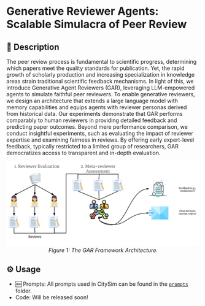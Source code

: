 # Generative Reviewer Agents: Scalable Simulacra of Peer Review

## 📖 Description
The peer review process is fundamental to scientific progress, determining which papers meet the quality standards for publication. Yet, the rapid growth of scholarly production and increasing specialization in knowledge areas strain traditional scientific feedback mechanisms. In light of this, we introduce Generative Agent Reviewers (GAR), leveraging LLM-empowered agents to simulate faithful peer reviewers. To enable generative reviewers, we design an architecture that extends a large language model with memory capabilities and equips agents with reviewer personas derived from historical data. Our experiments demonstrate that GAR performs comparably to human reviewers in providing detailed feedback and predicting paper outcomes. Beyond mere performance comparison, we conduct insightful experiments, such as evaluating the impact of reviewer expertise and examining fairness in reviews. By offering early expert-level feedback, typically restricted to a limited group of researchers, GAR democratizes access to transparent and in-depth evaluation.



<p align="center">
<img src="overall_gar.png">
  <br>
  <em>Figure 1: The GAR Framework Architecture.</em>
</p>

## ⚙️ Usage
- 🆕 Prompts: All prompts used in CitySim can be found in the [`prompts`](./prompts) folder.  
- Code: Will be released soon!
